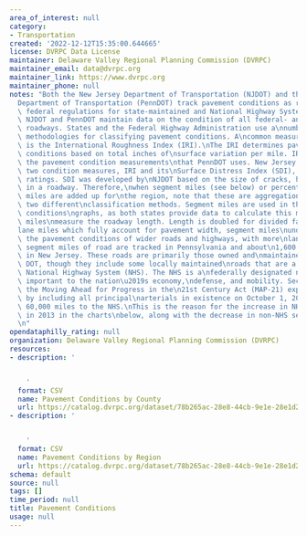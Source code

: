 ```yaml
---
area_of_interest: null
category:
- Transportation
created: '2022-12-12T15:35:00.644665'
license: DVRPC Data License
maintainer: Delaware Valley Regional Planning Commission (DVRPC)
maintainer_email: data@dvrpc.org
maintainer_link: https://www.dvrpc.org
maintainer_phone: null
notes: "Both the New Jersey Department of Transportation (NJDOT) and the Pennsylvania\n\
  Department of Transportation (PennDOT) track pavement conditions as required\nby\
  \ federal regulations for state-maintained and National Highway System (NHS)\nroadways.\
  \ NJDOT and PennDOT maintain data on the condition of all federal- and\nstate-owned\
  \ roadways. States and the Federal Highway Administration use a\nnumber of different\
  \ methodologies for classifying pavement conditions. A\ncommon measure of road condition\
  \ is the International Roughness Index (IRI).\nThe IRI determines pavement roughness\
  \ conditions based on total inches of\nsurface variation per mile. IRI is one of\
  \ the pavement condition measurements\nthat PennDOT uses. New Jersey integrates\
  \ two condition measures, IRI and its\nSurface Distress Index (SDI), into condition\
  \ ratings. SDI was developed by\nNJDOT based on the size of cracks, holes, and ruts\
  \ in a roadway. Therefore,\nwhen segment miles (see below) or percentage of segment\
  \ miles are added up for\nthe region, note that these are aggregations combining\
  \ two different\nclassification methods. Segment miles are used in the pavement\
  \ conditions\ngraphs, as both states provide data to calculate this metric. Segment\
  \ miles\nmeasure the roadway length. Length is doubled for divided facilities. Unlike\n\
  lane miles which fully account for pavement width, segment miles\nunderrepresent\
  \ the pavement conditions of wider roads and highways, with more\nlanes. About 4,200\
  \ segment miles of road are tracked in Pennsylvania and about\n1,600 are tracked\
  \ in New Jersey. These roads are primarily those owned and\nmaintained by each state\
  \ DOT, though they include some locally maintained\nroads that are a part of the\
  \ National Highway System (NHS). The NHS is a\nfederally designated network of roadways\
  \ important to the nation\u2019s economy,\ndefense, and mobility. Section 1104 of\
  \ the Moving Ahead for Progress in the\n21st Century Act (MAP-21) expanded the NH)\
  \ by including all principal\narterials in existence on October 1, 2012. adding\
  \ 60,000 miles to the NHS.\nThis is the reason for the increase in NHS segment miles\
  \ in 2013 in the charts\nbelow, along with the decrease in non-NHS segment miles.\n\
  \n"
opendataphilly_rating: null
organization: Delaware Valley Regional Planning Commission (DVRPC)
resources:
- description: '


    '
  format: CSV
  name: Pavement Conditions by County
  url: https://catalog.dvrpc.org/dataset/78b265ac-28e8-44cb-9e1e-28e1d2d7d390/resource/47de2ebf-3089-4e58-af39-1cba48ada2a1/download/pavement_conditions.pavement_condition_by_county.csv
- description: '


    '
  format: CSV
  name: Pavement Conditions by Region
  url: https://catalog.dvrpc.org/dataset/78b265ac-28e8-44cb-9e1e-28e1d2d7d390/resource/a979867d-7cd4-4c86-a8cc-0eb8d13f3b4d/download/pavement_conditions.pavement_condition_by_region.csv
schema: default
source: null
tags: []
time_period: null
title: Pavement Conditions
usage: null
---
```

